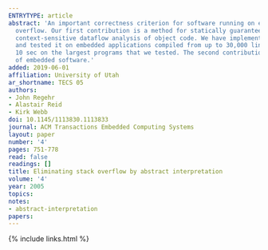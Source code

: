 ```yaml
---
ENTRYTYPE: article
abstract: 'An important correctness criterion for software running on embedded microcontrollers is stack safety: a guarantee that the call stack does not
  overflow. Our first contribution is a method for statically guaranteeing stack safety of interrupt-driven embedded software using an approach based on
  context-sensitive dataflow analysis of object code. We have implemented a prototype stack analysis tool that targets software for Atmel AVR microcontrollers
  and tested it on embedded applications compiled from up to 30,000 lines of C. We experimentally validate the accuracy of the tool, which runs in under
  10 sec on the largest programs that we tested. The second contribution of this paper is the development of two novel ways to reduce stack memory requirements
  of embedded software.'
added: 2019-06-01
affiliation: University of Utah
ar_shortname: TECS 05
authors:
- John Regehr
- Alastair Reid
- Kirk Webb
doi: 10.1145/1113830.1113833
journal: ACM Transactions Embedded Computing Systems
layout: paper
number: '4'
pages: 751-778
read: false
readings: []
title: Eliminating stack overflow by abstract interpretation
volume: '4'
year: 2005
topics:
notes:
- abstract-interpretation
papers:
---
```


{% include links.html %}
